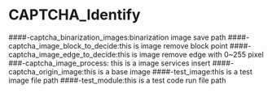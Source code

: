 # CAPTCHA_Identify


####-captcha_binarization_images:binarization image save path
####-captcha_image_block_to_decide:this is image remove block point
####-captcha_image_edge_to_decide:this is image remove edge with 0~255 pixel
###-captcha_image_process: this is a image services insert
####-captcha_origin_image:this is a base image
####-test_image:this is a test image file path
####-test_module:this is a test code run file path


